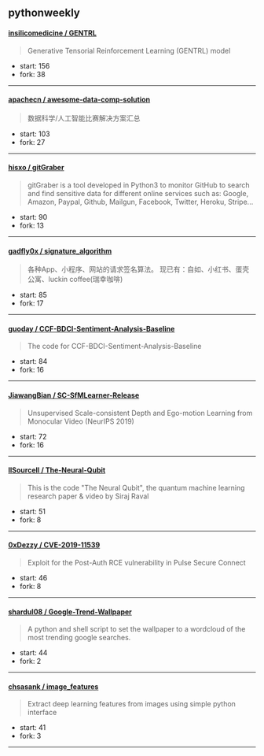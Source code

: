 ## pythonweekly

#### [insilicomedicine / GENTRL](https://github.com/insilicomedicine/GENTRL)

> Generative Tensorial Reinforcement Learning (GENTRL) model

+ start: 156
+ fork: 38

----


#### [apachecn / awesome-data-comp-solution](https://github.com/apachecn/awesome-data-comp-solution)

> 数据科学/人工智能比赛解决方案汇总

+ start: 103
+ fork: 27

----


#### [hisxo / gitGraber](https://github.com/hisxo/gitGraber)

> gitGraber is a tool developed in Python3 to monitor GitHub to search and find sensitive data for different online services such as: Google, Amazon, Paypal, Github, Mailgun, Facebook, Twitter, Heroku, Stripe...

+ start: 90
+ fork: 13

----


#### [gadfly0x / signature_algorithm](https://github.com/gadfly0x/signature_algorithm)

> 各种App、小程序、网站的请求签名算法。 现已有：自如、小红书、蛋壳公寓、luckin coffee(瑞幸咖啡)

+ start: 85
+ fork: 17

----


#### [guoday / CCF-BDCI-Sentiment-Analysis-Baseline](https://github.com/guoday/CCF-BDCI-Sentiment-Analysis-Baseline)

> The code for CCF-BDCI-Sentiment-Analysis-Baseline

+ start: 84
+ fork: 16

----


#### [JiawangBian / SC-SfMLearner-Release](https://github.com/JiawangBian/SC-SfMLearner-Release)

> Unsupervised Scale-consistent Depth and Ego-motion Learning from Monocular Video (NeurIPS 2019)

+ start: 72
+ fork: 16

----


#### [llSourcell / The-Neural-Qubit](https://github.com/llSourcell/The-Neural-Qubit)

> This is the code "The Neural Qubit", the quantum machine learning research paper & video by Siraj Raval

+ start: 51
+ fork: 8

----


#### [0xDezzy / CVE-2019-11539](https://github.com/0xDezzy/CVE-2019-11539)

> Exploit for the Post-Auth RCE vulnerability in Pulse Secure Connect

+ start: 46
+ fork: 8

----


#### [shardul08 / Google-Trend-Wallpaper](https://github.com/shardul08/Google-Trend-Wallpaper)

> A python and shell script to set the wallpaper to a wordcloud of the most trending google searches.

+ start: 44
+ fork: 2

----


#### [chsasank / image_features](https://github.com/chsasank/image_features)

> Extract deep learning features from images using simple python interface

+ start: 41
+ fork: 3

----

